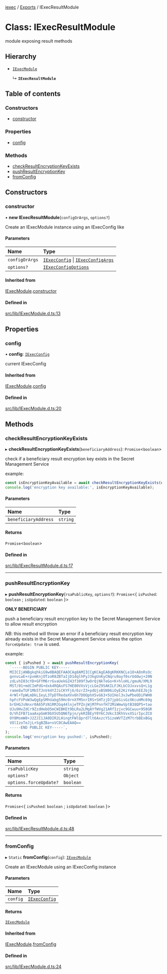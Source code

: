 [iexec](../README.md) / [Exports](../modules.md) / IExecResultModule

# Class: IExecResultModule

module exposing result methods

## Hierarchy

- [`IExecModule`](IExecModule.md)

  ↳ **`IExecResultModule`**

## Table of contents

### Constructors

- [constructor](IExecResultModule.md#constructor)

### Properties

- [config](IExecResultModule.md#config)

### Methods

- [checkResultEncryptionKeyExists](IExecResultModule.md#checkresultencryptionkeyexists)
- [pushResultEncryptionKey](IExecResultModule.md#pushresultencryptionkey)
- [fromConfig](IExecResultModule.md#fromconfig)

## Constructors

### constructor

• **new IExecResultModule**(`configOrArgs`, `options?`)

Create an IExecModule instance using an IExecConfig like

#### Parameters

| Name | Type |
| :------ | :------ |
| `configOrArgs` | [`IExecConfig`](IExecConfig.md) \| [`IExecConfigArgs`](../interfaces/internal_.IExecConfigArgs.md) |
| `options?` | [`IExecConfigOptions`](../interfaces/internal_.IExecConfigOptions.md) |

#### Inherited from

[IExecModule](IExecModule.md).[constructor](IExecModule.md#constructor)

#### Defined in

[src/lib/IExecModule.d.ts:13](https://github.com/iExecBlockchainComputing/iexec-sdk/blob/961d430/src/lib/IExecModule.d.ts#L13)

## Properties

### config

• **config**: [`IExecConfig`](IExecConfig.md)

current IExecConfig

#### Inherited from

[IExecModule](IExecModule.md).[config](IExecModule.md#config)

#### Defined in

[src/lib/IExecModule.d.ts:20](https://github.com/iExecBlockchainComputing/iexec-sdk/blob/961d430/src/lib/IExecModule.d.ts#L20)

## Methods

### checkResultEncryptionKeyExists

▸ **checkResultEncryptionKeyExists**(`beneficiaryAddress`): `Promise`<`boolean`\>

check if a beneficiary result encryption key exists in the Secret Management Service

example:
```js
const isEncryptionKeyAvailable = await checkResultEncryptionKeyExists(userAddress);
console.log('encryption key available:', isEncryptionKeyAvailable);
```

#### Parameters

| Name | Type |
| :------ | :------ |
| `beneficiaryAddress` | `string` |

#### Returns

`Promise`<`boolean`\>

#### Defined in

[src/lib/IExecResultModule.d.ts:17](https://github.com/iExecBlockchainComputing/iexec-sdk/blob/961d430/src/lib/IExecResultModule.d.ts#L17)

___

### pushResultEncryptionKey

▸ **pushResultEncryptionKey**(`rsaPublicKey`, `options?`): `Promise`<{ `isPushed`: `boolean` ; `isUpdated`: `boolean`  }\>

**ONLY BENEFICIARY**

push a beneficiary result encryption key to the Secret Management Service to allow result encryption

_NB_: this method will throw an error if a beneficiary result encryption key already exists in the Secret Management Service unless the option `forceUpdate: true` is used.

example:
```js
const { isPushed } = await pushResultEncryptionKey(
  `-----BEGIN PUBLIC KEY-----
  MIICIjANBgkqhkiG9w0BAQEFAAOCAg8AMIICCgKCAgEA0gKRKKNCLe1O+A8nRsOc
  gnnvLwE+rpvmKnjOTzoR8ZBTaIjD1dqlhPyJ3kgUnKyCNqru9ayf0srUddwj+20N
  zdLvhI03cYD+GFYM6rrGvaUekGZ43f309f3wOrQjNkTeGo+K+hloHL/gmuN/XML9
  MST/01+mdCImPdG+dxk4RQAsFS7HE00VXsVjcLGeZ95AKILFJKLbCOJxxvsQ+L1g
  rameEwTUF1Mb5TJnV44YZJiCKYFj6/6zrZ3+pdUjxBSN96iOyE2KiYeNuhEEJbjb
  4rWl+TpWLmDkLIeyL3TpDTRedaXVx6h7DOOphX5vG63+5UIHol3vJwPbeODiFWH0
  hpFcFVPoW3wQgEpSMhUabg59Hc0rnXfM5nrIRS+SHTzjD7jpbSisGzXKcuHMc69g
  brEHGJsNnxr0A65PzN1RMJGq44lnjeTPZnjWjM7PnnfH72MiWmwVptB38QP5+tao
  UJu9HvZdCr9ZzdHebO5mCWIBKEt9bLRa2LMgAYfWVg21ARfIzjvc9GCwuu+958GR
  O/VhIFB71aaAxpGmK9bX5U5QN6Tpjn/ykRIBEyY0Y6CJUkc33KhVvxXSirIpcZCO
  OY8MsmW8+J2ZJI1JA0DIR2LHingtFWlQprd7lt6AxzcYSizeWVTZzM7trbBExBGq
  VOlIzoTeJjL+SgBZBa+xVC0CAwEAAQ==
  -----END PUBLIC KEY-----`,
);
console.log('encryption key pushed:', isPushed);
```

#### Parameters

| Name | Type |
| :------ | :------ |
| `rsaPublicKey` | `string` |
| `options?` | `Object` |
| `options.forceUpdate?` | `boolean` |

#### Returns

`Promise`<{ `isPushed`: `boolean` ; `isUpdated`: `boolean`  }\>

#### Defined in

[src/lib/IExecResultModule.d.ts:48](https://github.com/iExecBlockchainComputing/iexec-sdk/blob/961d430/src/lib/IExecResultModule.d.ts#L48)

___

### fromConfig

▸ `Static` **fromConfig**(`config`): [`IExecModule`](IExecModule.md)

Create an IExecModule using an IExecConfig instance

#### Parameters

| Name | Type |
| :------ | :------ |
| `config` | [`IExecConfig`](IExecConfig.md) |

#### Returns

[`IExecModule`](IExecModule.md)

#### Inherited from

[IExecModule](IExecModule.md).[fromConfig](IExecModule.md#fromconfig)

#### Defined in

[src/lib/IExecModule.d.ts:24](https://github.com/iExecBlockchainComputing/iexec-sdk/blob/961d430/src/lib/IExecModule.d.ts#L24)

